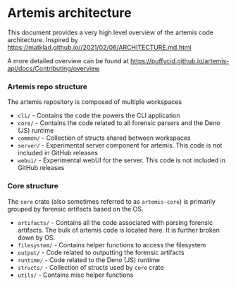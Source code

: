 # Artemis architecture

This document provides a very high level overview of the artemis code
architecture. Inspired by
https://matklad.github.io//2021/02/06/ARCHITECTURE.md.html

A more detailed overview can be found at
https://puffycid.github.io/artemis-api/docs/Contributing/overview

### Artemis repo structure

The artemis repository is composed of multiple workspaces

- `cli/` - Contains the code the powers the CLI application
- `core/` - Contains the code related to all forensic parsers and the Deno (JS)
  runtime
- `common/` - Collection of structs shared between workspaces
- `server/` - Experimental server component for artemis. This code is not
  included in GitHub releases
- `webui/` - Experimental webUI for the server. This code is not included in
  GitHub releases

### Core structure

The `core` crate (also sometimes referred to as `artemis-core`) is primarily
grouped by forensic artifacts based on the OS.

- `artifacts/` - Contains all the code associated with parsing forensic
  artifacts. The bulk of artemis code is located here. It is further broken down
  by OS.
- `filesystem/` - Contains helper functions to access the filesystem
- `output/` - Code related to outputting the forensic artifacts
- `runtime/` - Code related to the Deno (JS) runtime
- `structs/` - Collection of structs used by `core` crate
- `utils/` - Contains misc helper functions
